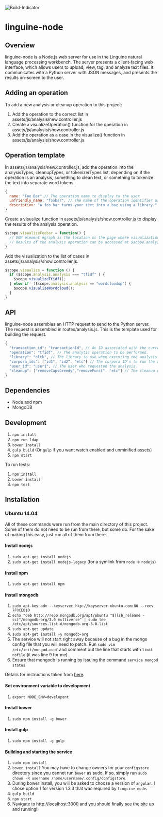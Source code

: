![Build-Indicator](https://travis-ci.org/Pastafarians/linguine-node.svg?branch=master)

# linguine-node

## Overview
linguine-node is a Node.js web server for use in the Linguine natural language processing workbench. The server presents a client-facing web interface, which allows users to upload, view, tag, and analyze text files. It communicates with a Python server with JSON messages, and presents the results on-screen to the user.

## Adding an operation

To add a new analysis or cleanup operation to this project:

1. Add the operation to the correct list in assets/js/analysis/new.controller.js
2. Create a visualizeOperation() function for the operation in assets/js/analysis/show.controller.js
3. Add the operation as a case in the visualize() function in assets/js/analysis/show.controller.js

## Operation template

In assets/js/analysis/new.controller.js, add the operation into the analysisTypes, cleanupTypes, or tokenizerTypes list, depending on if the operation is an analysis, something to clean text, or something to tokenize the text into separate word tokens.

```javascript
{
  name: "Foo Bar",// The operation name to display to the user
  unfriendly_name: "foobar", // The name of the operation identifier used in the Python operation builder
  description: "A foo bar turns your text into a baz using a library." // A description of the operation to display to the user
}
```
Create a visualize function in assets/js/analysis/show.controller.js to display the results of the analysis operation.
```javascript
$scope.visualizeFoobar = function() {
  // DOM element #graph is the location on the page where visualizations can be placed
  // Results of the analysis operation can be accessed at $scope.analysis.result
}
```

Add the visualization to the list of cases in assets/js/analysis/show.controller.js.
```javascript
$scope.visualize = function () {
  if ($scope.analysis.analysis === "tfidf" ) {
    $scope.visualizeTfidf();
  } else if  ($scope.analysis.analysis == "wordcloudop") {
    $scope.visualizeWordcloud();
  }
}
```
## API

linguine-node assembles an HTTP request to send to the Python server. The request is assembled in routes/analysis.js. This is the template used for building the request.

```javascript
{
  "transaction_id": "transactionId", // An ID associated with the current request.
  "operation": "tfidf", // The analytic operation to be performed.
  "library": "nltk", // The library to use when executing the analysis.
  "corpora_ids": ["id1", "id2", "etc"] // The corpora ID's to run the analysis on.
  "user_id": "user1", // The user who requested the analysis.
  "cleanup": ["removeCapsGreedy","removePunct", "etc"] // The cleanup operations to perform on the text.
}
```

## Dependencies

* Node and npm
* MongoDB

## Development

1. `npm install`
2. `npm run ldap`
3. `bower install`
4. `gulp build` (Or `gulp` if you want watch enabled and unminified assets)
5. `npm start`

To run tests:

1. `npm install`
2. `bower install`
3. `npm test`

## Installation

### Ubuntu 14.04
All of these commands were run from the main directory of this project.  Some of them do not need to be run from there, but some do.  For the sake of making this easy, just run all of them from there.

#### Install nodejs
1. `sudo apt-get install nodejs`
2. `sudo apt-get install nodejs-legacy` (for a symlink from `node` -> `nodejs`)

#### Install npm
1. `sudo apt-get install npm`

#### Install mongodb
1. `sudo apt-key adv --keyserver hkp://keyserver.ubuntu.com:80 --recv 7F0CEB10`
2. `echo "deb http://repo.mongodb.org/apt/ubuntu "$(lsb_release -sc)"/mongodb-org/3.0 multiverse" | sudo tee /etc/apt/sources.list.d/mongodb-org-3.0.list`
3. `sudo apt-get update`
4. `sudo apt-get install -y mongodb-org`
5. The service will not start right away because of a bug in the mongo config file that you will need to patch.  Run `sudo vim /etc/init/mongod.conf` and comment out the line that starts with `limit nofile` (it was line 9 for me).
6. Ensure that mongodb is running by issuing the command `service mongod status`.

Details for instructions taken from [here](https://www.digitalocean.com/community/tutorials/how-to-install-mongodb-on-ubuntu-14-04).

#### Set environment variable to development
1. `export NODE_ENV=developent`

#### Install bower
1. `sudo npm install -g bower`

#### Install gulp
1. `sudo npm install -g gulp`

#### Building and starting the service
1. `sudo npm install`
2. `bower install` You may have to change owners for your `configstore` directory since you cannot run `bower` as sudo.  If so, simply run `sudo chown -R username /home/username/.config/configstore`.
3. During bower install, you will be asked to choose a version of `angular`.  I chose option 1 for version 1.3.3 that was required by `linguine-node`.
4. `gulp build`
5. `npm start`
6. Navigate to http://localhost:3000 and you should finally see the site up and running!
